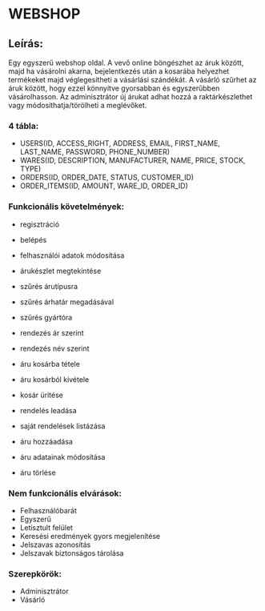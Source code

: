 # WEBSHOP

## Leírás:
Egy egyszerű webshop oldal.
A vevő online böngészhet az áruk között, majd ha vásárolni akarna, bejelentkezés után a kosarába helyezhet termékeket majd véglegesítheti a vásárlási szándékát.
A vásárló szűrhet az áruk között, hogy ezzel könnyítve gyorsabban és egyszerűbben vásárolhasson.
Az adminisztrátor új árukat adhat hozzá a raktárkészlethet vagy módosíthatja/törölheti a meglévőket.


### 4 tábla:
- USERS(ID, ACCESS_RIGHT, ADDRESS, EMAIL, FIRST_NAME, LAST_NAME, PASSWORD, PHONE_NUMBER)
- WARES(ID, DESCRIPTION, MANUFACTURER, NAME, PRICE, STOCK, TYPE)
- ORDERS(ID, ORDER_DATE, STATUS, CUSTOMER_ID)
- ORDER_ITEMS(ID, AMOUNT, WARE_ID, ORDER_ID)


### Funkcionális követelmények:
- regisztráció
- belépés
- felhasználói adatok módosítása

- árukészlet megtekintése
- szűrés árutípusra
- szűrés árhatár megadásával
- szűrés gyártóra
- rendezés ár szerint
- rendezés név szerint

- áru kosárba tétele
- áru kosárból kivétele
- kosár ürítése
- rendelés leadása
- saját rendelések listázása

- áru hozzáadása
- áru adatainak módosítása
- áru törlése


### Nem funkcionális elvárások:
- Felhasználóbarát
- Egyszerű
- Letisztult felület
- Keresési eredmények gyors megjelenítése
- Jelszavas azonosítás
- Jelszavak biztonságos tárolása


### Szerepkörök:
- Adminisztrátor
- Vásárló
